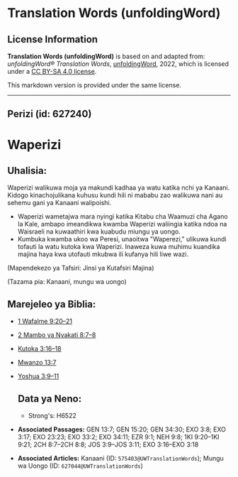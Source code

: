# Translation Words (unfoldingWord)

## License Information

**Translation Words (unfoldingWord)** is based on and adapted from: _unfoldingWord® Translation Words_, [unfoldingWord](https://unfoldingword.org/utw), 2022, which is licensed under a [CC BY-SA 4.0 license](https://creativecommons.org/licenses/by-sa/4.0/legalcode.en).

This markdown version is provided under the same license.



--------------------------------

## Perizi (id: 627240)

Waperizi
========

Uhalisia:
---------

Waperizi walikuwa moja ya makundi kadhaa ya watu katika nchi ya Kanaani. Kidogo kinachojulikana kuhusu kundi hili ni mababu zao walikuwa nani au sehemu gani ya Kanaani walipoishi.

* Waperizi wametajwa mara nyingi katika Kitabu cha Waamuzi cha Agano la Kale, ambapo imeandikwa kwamba Waperizi waliingia katika ndoa na Waisraeli na kuwaathiri kwa kuabudu miungu ya uongo.
* Kumbuka kwamba ukoo wa Peresi, unaoitwa "Waperezi," ulikuwa kundi tofauti la watu kutoka kwa Waperizi. Inaweza kuwa muhimu kuandika majina haya kwa utofauti mkubwa ili kufanya hili liwe wazi.

(Mapendekezo ya Tafsiri: Jinsi ya Kutafsiri Majina)

(Tazama pia: Kanaani, mungu wa uongo)

Marejeleo ya Biblia:
--------------------

* [1 Wafalme 9:20–21](https://ref.ly/1Kgs9:20-1Kgs9:21)
* [2 Mambo ya Nyakati 8:7–8](https://ref.ly/2Chr8:7-2Chr8:8)
* [Kutoka 3:16–18](https://ref.ly/Exod3:16-Exod3:18)
* [Mwanzo 13:7](https://ref.ly/Gen13:7)
* [Yoshua 3:9–11](https://ref.ly/Josh3:9-Josh3:11)

    Data ya Neno:
    -------------

    + Strong's: H6522

* **Associated Passages:** GEN 13:7; GEN 15:20; GEN 34:30; EXO 3:8; EXO 3:17; EXO 23:23; EXO 33:2; EXO 34:11; EZR 9:1; NEH 9:8; 1KI 9:20–1KI 9:21; 2CH 8:7–2CH 8:8; JOS 3:9–JOS 3:11; EXO 3:16–EXO 3:18
* **Associated Articles:** Kanaani (ID: `575403@UWTranslationWords`); Mungu wa Uongo (ID: `627044@UWTranslationWords`)

